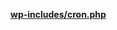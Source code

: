 <p><b><a href="https://developer.wordpress.org/reference/files/wp-includes/cron.php/">wp-includes/cron.php</a></b></p>
